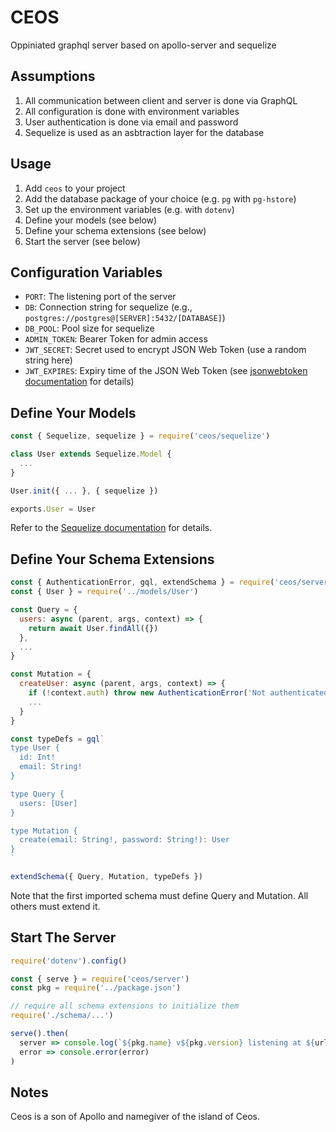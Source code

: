 # CEOS

Oppiniated graphql server based on apollo-server and sequelize


## Assumptions

1. All communication between client and server is done via GraphQL
2. All configuration is done with environment variables
3. User authentication is done via email and password
4. Sequelize is used as an asbtraction layer for the database


## Usage

1. Add `ceos` to your project
2. Add the database package of your choice (e.g. `pg` with `pg-hstore`)
3. Set up the environment variables (e.g. with `dotenv`)
4. Define your models (see below)
5. Define your schema extensions (see below)
6. Start the server (see below)


## Configuration Variables

* `PORT`: The listening port of the server
* `DB`: Connection string for sequelize (e.g., `postgres://postgres@[SERVER]:5432/[DATABASE]`)
* `DB_POOL`: Pool size for sequelize
* `ADMIN_TOKEN`: Bearer Token for admin access
* `JWT_SECRET`: Secret used to encrypt JSON Web Token (use a random string here)
* `JWT_EXPIRES`: Expiry time of the JSON Web Token (see [jsonwebtoken documentation](https://github.com/auth0/node-jsonwebtoken#readme) for details)


## Define Your Models

```js
const { Sequelize, sequelize } = require('ceos/sequelize')

class User extends Sequelize.Model {
  ...
}

User.init({ ... }, { sequelize })

exports.User = User
```

Refer to the [Sequelize documentation](https://sequelize.org/master/manual/models-definition.html) for details.


## Define Your Schema Extensions

```js
const { AuthenticationError, gql, extendSchema } = require('ceos/server')
const { User } = require('../models/User')

const Query = {
  users: async (parent, args, context) => {
    return await User.findAll({})
  },
  ...
}

const Mutation = {
  createUser: async (parent, args, context) => {
    if (!context.auth) throw new AuthenticationError('Not authenticated')
    ...
  }
}

const typeDefs = gql`
type User {
  id: Int!
  email: String!
}

type Query {
  users: [User]
}

type Mutation {
  create(email: String!, password: String!): User
}
`

extendSchema({ Query, Mutation, typeDefs })
```

Note that the first imported schema must define Query and Mutation. All others must extend it.


## Start The Server

```js
require('dotenv').config()

const { serve } = require('ceos/server')
const pkg = require('../package.json')

// require all schema extensions to initialize them
require('./schema/...')

serve().then(
  server => console.log(`${pkg.name} v${pkg.version} listening at ${url}`),
  error => console.error(error)
)
```

## Notes

Ceos is a son of Apollo and namegiver of the island of Ceos.
